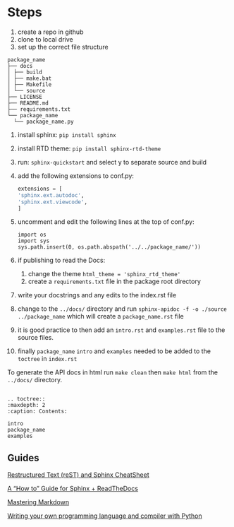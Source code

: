 # Steps

1. create a repo in github
1. clone to local drive
1. set up the correct file structure

```
package_name
├── docs
│ ├── build
│ ├── make.bat
│ ├── Makefile
│ └── source
├── LICENSE
├── README.md
├── requirements.txt
└── package_name
  └── package_name.py
```

1. install sphinx: `pip install sphinx`
1. install RTD theme: `pip install sphinx-rtd-theme`
1. run: `sphinx-quickstart` and select y to separate source and build
1. add the following extensions to conf.py:

    ```python
    extensions = [
    'sphinx.ext.autodoc',
    'sphinx.ext.viewcode',
    ]
    ```

1. uncomment and edit the following lines at the top of conf.py:

    ```
    import os
    import sys
    sys.path.insert(0, os.path.abspath('../../package_name/'))
    ```

1. if publishing to read the Docs:
   1. change the theme `html_theme = 'sphinx_rtd_theme'`
   1. create a `requirements.txt` file in the package root directory

1. write your docstrings and any edits to the index.rst file
1. change to the `../docs/` directory and run `sphinx-apidoc -f -o ./source ../package_name` which will create a `package_name.rst` file
1. it is good practice to then add an `intro.rst` and `examples.rst` file to the source files.
1. finally `package_name` `intro` and `examples` needed to be added to the `toctree` in `index.rst`

To generate the API docs in html run `make clean` then `make html` from the `../docs/` directory.
```

.. toctree::
:maxdepth: 2
:caption: Contents:

intro
package_name
examples

```

## Guides

[Restructured Text (reST) and Sphinx CheatSheet](https://thomas-cokelaer.info/tutorials/sphinx/rest_syntax.html)

[A “How to” Guide for Sphinx + ReadTheDocs](https://sphinx-rtd-tutorial.readthedocs.io/en/latest/index.html)

[Mastering Markdown](https://guides.github.com/features/mastering-markdown/)

[Writing your own programming language and compiler with Python](https://blog.usejournal.com/writing-your-own-programming-language-and-compiler-with-python-a468970ae6df)
